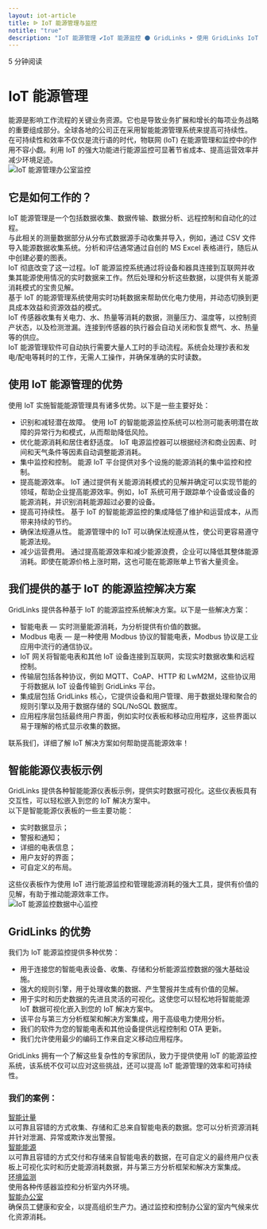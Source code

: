 ```yaml
---
layout: iot-article
title: ᐉ IoT 能源管理与监控
notitle: "true"
description: "IoT 能源管理 ✔IoT 能源监控 ⚫ GridLinks ➤ 使用 GridLinks IoT 平台进行智能能源监控和数据可视化"
---
```


<section class="hero light-text"></section>
<div id="header-block" class="block-wrapper wrapper-main-color medium-padding">
    <div class="block-content">
        <div class="text-wrapper">
            <span class="read-info">5 分钟阅读</span>
            <h1>IoT 能源管理</h1>
            <div class="text-content medium-margin">能源是影响工作流程的关键业务资源。它也是导致业务扩展和增长的每项业务战略的重要组成部分。全球各地的公司正在采用智能能源管理系统来提高可持续性。</div>
            <div class="text-content">在可持续性和效率不仅仅是流行语的时代，物联网 (IoT) 在能源管理和监控中的作用不容小觑。利用 IoT 的强大功能进行能源监控可显著节省成本、提高运营效率并减少环境足迹。</div>
        </div>
        <img class="image" srcset="/images/iot-articles/energy_management_1_1110x678.png 1090w, /images/iot-articles/energy_management_1_2220x1356.png 2180w" sizes="(max-width: 1920px) 1090px, (min-width: 1921px) 2180px" src="/images/iot-articles/energy_management_1_1110x678.png" alt="IoT 能源管理办公室监控"/>
        <div class="text-wrapper">
            <h2>它是如何工作的？</h2>
            <div class="text-content small-margin">IoT 能源管理是一个包括数据收集、数据传输、数据分析、远程控制和自动化的过程。</div>
            <div class="text-content small-margin">与此相关的测量数据部分从分布式数据源手动收集并导入，例如，通过 CSV 文件导入能源数据收集系统。分析和评估通常通过自创的 MS Excel 表格进行，随后从中创建必要的图表。</div>
            <div class="text-content small-margin">IoT 彻底改变了这一过程。IoT 能源监控系统通过将设备和器具连接到互联网并收集其能源使用情况的实时数据来工作。然后处理和分析这些数据，以提供有关能源消耗模式的宝贵见解。</div>
            <div class="text-content small-margin">基于 IoT 的能源管理系统使用实时功耗数据来帮助优化电力使用，并动态切换到更具成本效益和资源效益的模式。</div>
            <div class="text-content small-margin">IoT 传感器收集有关电力、水、热量等消耗的数据，测量压力、温度等，以控制资产状态，以及检测泄漏。连接到传感器的执行器会自动关闭和恢复燃气、水、热量等的供应。</div>
            <div class="text-content medium-margin">IoT 能源管理软件可自动执行需要大量人工时的手动流程。系统会处理抄表和发电/配电等耗时的工作，无需人工操作，并确保准确的实时读数。</div>
            <h2 class="line-height-small">使用 IoT 能源管理的优势</h2>
            <div class="text-content medium-margin">使用 IoT 实施智能能源管理具有诸多优势。以下是一些主要好处：</div>
            <ul class="list">
                <li>
                    <div class="paragraph-list-item">
                        <span class="bold-text">识别和减轻潜在故障。</span>
                        <span>使用 IoT 的智能能源监控系统可以检测可能表明潜在故障的异常行为和模式，从而帮助降低风险。</span>
                    </div>
                </li>
                <li>
                    <div class="paragraph-list-item">
                        <span class="bold-text">优化能源消耗和居住者舒适度。</span>
                        <span>IoT 电源监控器可以根据经济和商业因素、时间和天气条件等因素自动调整能源消耗。</span>
                    </div>
                </li>
                <li>
                    <div class="paragraph-list-item">
                        <span class="bold-text">集中监控和控制。</span>
                        <span>能源 IoT 平台提供对多个设施的能源消耗的集中监控和控制。</span>
                    </div>
                </li>
                <li>
                    <div class="paragraph-list-item">
                        <span class="bold-text">提高能源效率。</span>
                        <span>IoT 通过提供有关能源消耗模式的见解并确定可以实现节能的领域，帮助企业提高能源效率。例如，IoT 系统可用于跟踪单个设备或设备的能源消耗，并识别消耗能源超过必要的设备。</span>
                    </div>
                </li>
                <li>
                    <div class="paragraph-list-item">
                        <span class="bold-text">提高可持续性。</span>
                        <span>基于 IoT 的智能能源监控的集成降低了维护和运营成本，从而带来持续的节约。</span>
                    </div>
                </li>
                <li>
                    <div class="paragraph-list-item">
                        <span class="bold-text">确保法规遵从性。</span>
                        <span>能源管理中的 IoT 可以确保法规遵从性，使公司更容易遵守能源法规。</span>
                    </div>
                </li>
                <li>
                    <div class="paragraph-list-item">
                        <span class="bold-text">减少运营费用。</span>
                        <span>通过提高能源效率和减少能源浪费，企业可以降低其整体能源消耗。即使在能源价格上涨时期，这也可能在能源账单上节省大量资金。</span>
                    </div>
                </li>
            </ul>
            <h2>我们提供的基于 IoT 的能源监控解决方案</h2>
            <div class="text-content medium-margin">GridLinks 提供各种基于 IoT 的能源监控系统解决方案。以下是一些解决方案：</div>
            <ul class="list">
                <li>智能电表 — 实时测量能源消耗，为分析提供有价值的数据。</li>
                <li>Modbus 电表 — 是一种使用 Modbus 协议的智能电表，Modbus 协议是工业应用中流行的通信协议。</li>
                <li>IoT 网关将智能电表和其他 IoT 设备连接到互联网，实现实时数据收集和远程控制。</li>
                <li>传输层包括各种协议，例如 MQTT、CoAP、HTTP 和 LwM2M，这些协议用于将数据从 IoT 设备传输到 GridLinks 平台。</li>
                <li>集成层包括 GridLinks 核心，它提供设备和用户管理、用于数据处理和聚合的规则引擎以及用于数据存储的 SQL/NoSQL 数据库。</li>
                <li>应用程序层包括最终用户界面，例如实时仪表板和移动应用程序，这些界面以易于理解的格式显示收集的数据。</li>
            </ul>
            <div class="text-content">联系我们，详细了解 IoT 解决方案如何帮助提高能源效率！</div>
            <h2>智能能源仪表板示例</h2>
            <div class="text-content small-margin">GridLinks 提供各种智能能源仪表板示例，提供实时数据可视化。这些仪表板具有交互性，可以轻松嵌入到您的 IoT 解决方案中。</div>
            <div class="text-content medium-margin">以下是智能能源仪表板的一些主要功能：</div>
            <ul class="list">
                <li>实时数据显示；</li>
                <li>警报和通知；</li>
                <li>详细的电表信息；</li>
                <li>用户友好的界面；</li>
                <li>可自定义的布局。</li>
            </ul>
            <div class="text-content">这些仪表板作为使用 IoT 进行能源监控和管理能源消耗的强大工具，提供有价值的见解，有助于推动能源效率工作。</div>
        </div>
        <img class="image" srcset="/images/iot-articles/energy_management_2_1090x804.png 1090w, /images/iot-articles/energy_management_2_2180x1608.png 2180w" sizes="(max-width: 1920px) 1090px, (min-width: 1921px) 2180px" src="/images/iot-articles/energy_management_2_1090x804.png" alt="IoT 能源监控数据中心监控"/>
        <div class="text-wrapper">
            <h2>GridLinks 的优势</h2>
            <div class="text-content medium-margin">我们为 IoT 能源监控提供多种优势：</div>
            <ul class="list">
                <li>用于连接您的智能电表设备、收集、存储和分析能源监控数据的强大基础设施。</li>
                <li>强大的规则引擎，用于处理收集的数据、产生警报并生成有价值的见解。</li>
                <li>用于实时和历史数据的先进且灵活的可视化。这使您可以轻松地将智能能源 IoT 数据可视化嵌入到您的 IoT 解决方案中。</li>
                <li>该平台与第三方分析框架和解决方案集成，用于高级电力使用分析。</li>
                <li>我们的软件为您的智能电表和其他设备提供远程控制和 OTA 更新。</li>
                <li>我们允许使用最少的编码工作来自定义移动应用程序。</li>
            </ul>
            <div class="text-content">GridLinks 拥有一个了解这些复杂性的专家团队，致力于提供使用 IoT 的能源监控系统，该系统不仅可以应对这些挑战，还可以提高 IoT 能源管理的效率和可持续性。</div>
            <h3>我们的案例：</h3>
        </div>
        <div class="definitions-block">
            <div class="definitions-list side-paddings">
                <div class="definitions-list-item one-to-one-and-half align-start">
                    <div class="term bold"><a class="header-link" href="/smart-metering/">智能计量</a></div>
                    <div class="definition">以可靠且容错的方式收集、存储和汇总来自智能电表的数据。您可以分析资源消耗并针对泄漏、异常或欺诈发出警报。</div>
                </div>
                <div class="definitions-list-item one-to-one-and-half align-start">
                    <div class="term bold"><a class="header-link" href="/smart-energy/">智能能源</a></div>
                    <div class="definition">以可靠且容错的方式交付和存储来自智能电表的数据，在可自定义的最终用户仪表板上可视化实时和历史能源消耗数据，并与第三方分析框架和解决方案集成。</div>
                </div>
                <div class="definitions-list-item one-to-one-and-half align-start">
                    <div class="term bold"><a class="header-link" href="/use-cases/environment-monitoring/">环境监测</a></div>
                    <div class="definition">使用各种传感器监控和分析室内外环境。 </div>
                </div>
                <div class="definitions-list-item one-to-one-and-half align-start">
                    <div class="term bold"><a class="header-link" href="/use-cases/smart-office/">智能办公室</a></div>
                    <div class="definition">确保员工健康和安全，以提高组织生产力。通过监控和控制办公室的室内气候来优化资源消耗。</div>
                </div>
            </div>
        </div>
    </div>
</div>